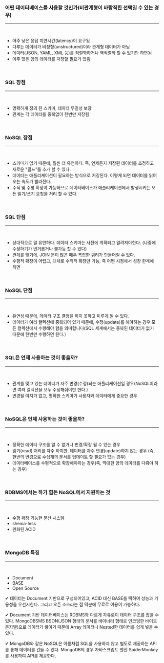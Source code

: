 ### 어떤 데이터베이스를 사용할 것인가(비관계형이 바람직한 선택일 수 있는 경우)
---
<br>

- 아주 낮은 응답 지연시간(latency)이 요구됨
- 다루는 데이터가 비정형(unstructured)이라 관계형 데이터가 아님
- 데이터(JSON, YAML, XML 등)를 직렬화하거나 역직렬화 할 수 있기만 하면됨
- 아주 많은 양의 데이터를 저장할 필요가 있음

<BR>

### SQL 장점
---
<BR>

- 명확하게 정의 된 스키마, 데이터 무결성 보장
- 관계는 각 데이터를 중복없이 한번만 저장됨

<BR>

### NoSQL 장점
---
<BR>

- 스키마가 없기 때문에, 훨씬 더 유연하다. 즉, 언제든지 저장된 데이터를 조정하고 새로운 "필드"를 추가 할 수 있다.
- 데이터는 애플리케이션이 필요하는 방식으로 저장된다. 이렇게 되면 데이터를 읽어오는 속도가 빨라진다.
- 수직 및 수평 확장이 가능하므로 데이터베이스가 애플리케이션에서 발생시키는 모든 읽기/쓰기 요청을 처리 할 수 있다.

<BR>

### SQL 단점
---

<BR>

- 상대적으로 덜 유연하다. 데이터 스키마는 사전에 계획되고 알려져야한다. (나중에 수정하기가 번거롭거나 불가능 할 수 있다)
- 관계를 맺기에, JOIN 문이 많은 매우 복잡한 쿼리가 만들어질 수 있다.
- 수평적 확장이 어렵고, 대체로 수직적 확장만 가능, 즉 어떤 시점에서 성장 한계에 직면

<BR>

### NoSQL 단점
---
<br>

- 유연성 때문에, 데이터 구조 결정을 하지 못하고 미루게 될 수 있다.
- 데이터가 여러 컬렉션에 중복되어 있기 때문에, 수정(update)를 해야하는 경우 모든 컬렉션에서 수행해야 함을 의미합니다(SQL 세계에서는 중복된 데이터가 없기 때문에 한번만 수행하면 된다.)

<BR>

### SQL은 언제 사용하는 것이 좋을까?
---
<BR>

- 관계를 맺고 있는 데이터가 자주 변경(수정)되는 애플리케이션일 경우(NoSQL이라면 여러 컬렉션을 모두 수정해줘야만 한다.)
- 변경될 여지가 없고, 명확한 스키마가 사용자와 데이터에게 중요한 경우

<BR>

### NoSQL은 언제 사용하는 것이 좋을까?
---
<BR>

- 정확한 데이터 구조를 알 수 없거나 변경/확장 될 수 있는 경우
- 읽기(read) 처리를 자주 하지만, 데이터를 자주 변경(update)하지 않는 경우 (즉, 한번의 변경으로 수십개의 문서를 업데이트 할 필요가 없는 경우)
- 데이터베이스를 수평적으로 확장해야하는 경우(즉, 막대한 양의 데이터를 다뤄야 하는 경우)

<BR>

### RDBMS에서는 하기 힘든 NoSQL에서 지원하는 것
---
<BR>

- 수평 확장 가능한 분산 시스템
- shema-less
- 완화된 ACID

<BR>

### MongoDB 특징
---
<BR>

- Document
- BASE
- Open Source

✔ 데이터는 Document 기반으로 구성되어있고, ACID 대신 BASE를 택하여 성능과 가용성을 우선시한다. 그리고 오픈 소스라는 점 덕분에 무료로 이용이 가능하다.

✔ Document 기반 데이터베이스는 RDBMS와 다르게 자유로이 데이터 구조를 잡을 수 있다. MongoDBSMS BSON(JSON 형태의 문서를 바이너리 형태로 인코딩한 바이트 문자열)으로 데이터가 쌓이기 때문에 Array 데이터나 Nested한 데이터를 쉽게 넣을 수 있다.

✔ MongoDB와 같은 NoSQL은 이름처럼 SQL을 사용하지 않고 별도로 제공하는 API를 통해 데이터를 건들 수 있다. MongoDB의 경우 자바스크립트 엔진 SpiderMonkey를 사용하여 API를 제공한다.

<BR>
